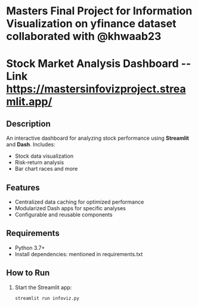# Masters Final Project for Information Visualization on yfinance dataset collaborated with @khwaab23


# Stock Market Analysis Dashboard -- Link https://mastersinfovizproject.streamlit.app/

## Description
An interactive dashboard for analyzing stock performance using **Streamlit** and **Dash**. Includes:
- Stock data visualization
- Risk-return analysis
- Bar chart races and more

## Features
- Centralized data caching for optimized performance
- Modularized Dash apps for specific analyses
- Configurable and reusable components

## Requirements
- Python 3.7+
- Install dependencies: mentioned in requirements.txt

## How to Run
1. Start the Streamlit app:
   ```bash
   streamlit run infoviz.py

   

